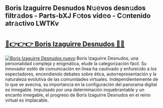 ## Boris Izaguirre Desnudos N𝚞𝚎vos desn𝚞dos filtr𝚊dos - Parts-bXJ F𝚘tos vid𝚎o - C𝚘ntenido atr𝚊ctivo LWTKv

# <h2><a href="http://mbbeclo.tromn.icu/?c=Boris+Izaguirre+Desnudos">🔗👉👉👉 Boris Izaguirre Desnudos 🔗🔗</a></h2>

[![Boris Izaguirre Desnudos nuevo](https://i.imgur.com/pEAQMta.gif)](http://mbbeclo.tromn.icu/?c=Boris+Izaguirre+Desnudos)
Boris Izaguirre Desnudos, una personalidad compleja y enigmática, elude la categorización fácil. Su innovador estilo de comunicación en línea ha cautivado y enfurecido a los espectadores, encendiendo debates sobre ética, autorrepresentación y la naturaleza evolutiva de las comunidades virtuales. Independientemente de lo que se avecina, su importancia en la configuración del panorama digital es innegable. Impulsado por una determinación inquebrantable y un encanto innegable, el progreso de Boris Izaguirre Desnudos en el reino virtual es implacable.

